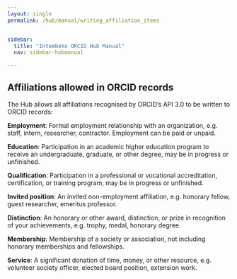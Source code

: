 ```yaml
---
layout: single
permalink: /hub/manual/writing_affiliation_items


sidebar:
  title: "Intembeko ORCID Hub Manual"
  nav: sidebar-hubmanual

---
```




## Affiliations allowed in ORCID records
The Hub allows all affiliations recognised by ORCID’s API 3.0 to be written to ORCID
records:

**Employment**: Formal employment relationship with an organization, e.g. staff, intern, researcher, contractor.
Employment can be paid or unpaid.

**Education**: Participation in an academic higher education program to receive an undergraduate, graduate, or
other degree, may be in progress or unfinished.

**Qualification**: Participation in a professional or vocational accreditation, certification, or training program, may
be in progress or unfinished.

**Invited position**: An invited non-employment affiliation, e.g. honorary fellow, guest researcher, emeritus
professor.

**Distinction**: An honorary or other award, distinction, or prize in recognition of your achievements, e.g. trophy,
medal, honorary degree.

**Membership**: Membership of a society or association, not including honorary memberships and fellowships.

**Service**: A significant donation of time, money, or other resource, e.g. volunteer society officer, elected board
position, extension work.
